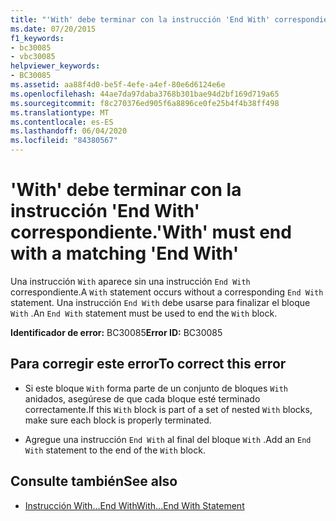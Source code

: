 ```yaml
---
title: "'With' debe terminar con la instrucción 'End With' correspondiente."
ms.date: 07/20/2015
f1_keywords:
- bc30085
- vbc30085
helpviewer_keywords:
- BC30085
ms.assetid: aa88f4d0-be5f-4efe-a4ef-80e6d6124e6e
ms.openlocfilehash: 44ae7da97daba3768b301bae94d2bf169d719a65
ms.sourcegitcommit: f8c270376ed905f6a8896ce0fe25b4f4b38ff498
ms.translationtype: MT
ms.contentlocale: es-ES
ms.lasthandoff: 06/04/2020
ms.locfileid: "84380567"
---
```

# <a name="with-must-end-with-a-matching-end-with"></a><span data-ttu-id="158a7-102">'With' debe terminar con la instrucción 'End With' correspondiente.</span><span class="sxs-lookup"><span data-stu-id="158a7-102">'With' must end with a matching 'End With'</span></span>
<span data-ttu-id="158a7-103">Una instrucción `With` aparece sin una instrucción `End With` correspondiente.</span><span class="sxs-lookup"><span data-stu-id="158a7-103">A `With` statement occurs without a corresponding `End With` statement.</span></span> <span data-ttu-id="158a7-104">Una instrucción `End With` debe usarse para finalizar el bloque `With` .</span><span class="sxs-lookup"><span data-stu-id="158a7-104">An `End With` statement must be used to end the `With` block.</span></span>  
  
 <span data-ttu-id="158a7-105">**Identificador de error:** BC30085</span><span class="sxs-lookup"><span data-stu-id="158a7-105">**Error ID:** BC30085</span></span>  
  
## <a name="to-correct-this-error"></a><span data-ttu-id="158a7-106">Para corregir este error</span><span class="sxs-lookup"><span data-stu-id="158a7-106">To correct this error</span></span>  
  
- <span data-ttu-id="158a7-107">Si este bloque `With` forma parte de un conjunto de bloques `With` anidados, asegúrese de que cada bloque esté terminado correctamente.</span><span class="sxs-lookup"><span data-stu-id="158a7-107">If this `With` block is part of a set of nested `With` blocks, make sure each block is properly terminated.</span></span>  
  
- <span data-ttu-id="158a7-108">Agregue una instrucción `End With` al final del bloque `With` .</span><span class="sxs-lookup"><span data-stu-id="158a7-108">Add an `End With` statement to the end of the `With` block.</span></span>  
  
## <a name="see-also"></a><span data-ttu-id="158a7-109">Consulte también</span><span class="sxs-lookup"><span data-stu-id="158a7-109">See also</span></span>

- [<span data-ttu-id="158a7-110">Instrucción With...End With</span><span class="sxs-lookup"><span data-stu-id="158a7-110">With...End With Statement</span></span>](../language-reference/statements/with-end-with-statement.md)
